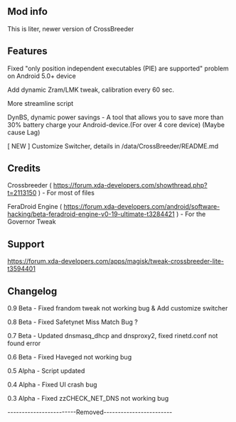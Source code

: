 ## Mod info

This is  liter, newer version of CrossBreeder 

## Features

Fixed "only position independent executables (PIE) are supported" problem on Android 5.0+ device

Add dynamic Zram/LMK tweak, calibration every 60 sec.

More streamline script

DynBS, dynamic power savings - A tool that allows you to save more than 30% battery charge your Android-device.(For over 4 core device) (Maybe cause Lag)

[ NEW ] Customize Switcher, details in /data/CrossBreeder/README.md

## Credits

Crossbreeder ( https://forum.xda-developers.com/showthread.php?t=2113150 ) - For most of files

FeraDroid Engine ( https://forum.xda-developers.com/android/software-hacking/beta-feradroid-engine-v0-19-ultimate-t3284421 ) - For the Governor Tweak

## Support

https://forum.xda-developers.com/apps/magisk/tweak-crossbreeder-lite-t3594401

## Changelog

0.9 Beta - Fixed frandom tweak not working bug & Add customize switcher

0.8 Beta - Fixed Safetynet Miss Match Bug ?

0.7 Beta - Updated dnsmasq_dhcp and dnsproxy2, fixed rinetd.conf not found error

0.6 Beta - Fixed Haveged not working bug

0.5 Alpha - Script updated

0.4 Alpha - Fixed UI crash bug

0.3 Alpha - Fixed zzCHECK_NET_DNS not working bug

------------------------Removed------------------------
